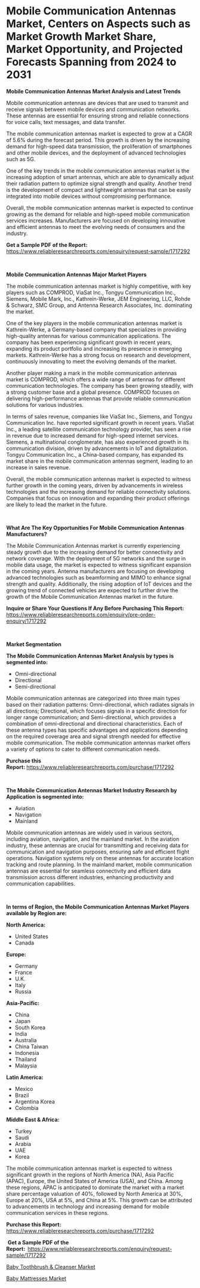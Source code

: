 <p><h1>Mobile Communication Antennas Market, Centers on Aspects such as Market Growth Market Share, Market Opportunity, and Projected Forecasts Spanning from 2024 to 2031</h1></p><p><strong>Mobile Communication Antennas Market Analysis and Latest Trends</strong></p>
<p><p>Mobile communication antennas are devices that are used to transmit and receive signals between mobile devices and communication networks. These antennas are essential for ensuring strong and reliable connections for voice calls, text messages, and data transfer.</p><p>The mobile communication antennas market is expected to grow at a CAGR of 5.6% during the forecast period. This growth is driven by the increasing demand for high-speed data transmission, the proliferation of smartphones and other mobile devices, and the deployment of advanced technologies such as 5G.</p><p>One of the key trends in the mobile communication antennas market is the increasing adoption of smart antennas, which are able to dynamically adjust their radiation pattern to optimize signal strength and quality. Another trend is the development of compact and lightweight antennas that can be easily integrated into mobile devices without compromising performance.</p><p>Overall, the mobile communication antennas market is expected to continue growing as the demand for reliable and high-speed mobile communication services increases. Manufacturers are focused on developing innovative and efficient antennas to meet the evolving needs of consumers and the industry.</p></p>
<p><strong>Get a Sample PDF of the Report:&nbsp;</strong> <a href="https://www.reliableresearchreports.com/enquiry/request-sample/1717292">https://www.reliableresearchreports.com/enquiry/request-sample/1717292</a></p>
<p>&nbsp;</p>
<p><strong>Mobile Communication Antennas Major Market Players</strong></p>
<p><p>The mobile communication antennas market is highly competitive, with key players such as COMPROD, ViaSat Inc., Tongyu Communication Inc., Siemens, Mobile Mark, Inc., Kathrein-Werke, JEM Engineering, LLC, Rohde & Schwarz, SMC Group, and Antenna Research Associates, Inc. dominating the market.</p><p>One of the key players in the mobile communication antennas market is Kathrein-Werke, a Germany-based company that specializes in providing high-quality antennas for various communication applications. The company has been experiencing significant growth in recent years, expanding its product portfolio and increasing its presence in emerging markets. Kathrein-Werke has a strong focus on research and development, continuously innovating to meet the evolving demands of the market.</p><p>Another player making a mark in the mobile communication antennas market is COMPROD, which offers a wide range of antennas for different communication technologies. The company has been growing steadily, with a strong customer base and a global presence. COMPROD focuses on delivering high-performance antennas that provide reliable communication solutions for various industries.</p><p>In terms of sales revenue, companies like ViaSat Inc., Siemens, and Tongyu Communication Inc. have reported significant growth in recent years. ViaSat Inc., a leading satellite communication technology provider, has seen a rise in revenue due to increased demand for high-speed internet services. Siemens, a multinational conglomerate, has also experienced growth in its communication division, driven by advancements in IoT and digitalization. Tongyu Communication Inc., a China-based company, has expanded its market share in the mobile communication antennas segment, leading to an increase in sales revenue.</p><p>Overall, the mobile communication antennas market is expected to witness further growth in the coming years, driven by advancements in wireless technologies and the increasing demand for reliable connectivity solutions. Companies that focus on innovation and expanding their product offerings are likely to lead the market in the future.</p></p>
<p>&nbsp;</p>
<p><strong>What Are The Key Opportunities For Mobile Communication Antennas Manufacturers?</strong></p>
<p><p>The Mobile Communication Antennas market is currently experiencing steady growth due to the increasing demand for better connectivity and network coverage. With the deployment of 5G networks and the surge in mobile data usage, the market is expected to witness significant expansion in the coming years. Antenna manufacturers are focusing on developing advanced technologies such as beamforming and MIMO to enhance signal strength and quality. Additionally, the rising adoption of IoT devices and the growing trend of connected vehicles are expected to further drive the growth of the Mobile Communication Antennas market in the future.</p></p>
<p><strong>Inquire or Share Your Questions If Any Before Purchasing This Report:</strong> <a href="https://www.reliableresearchreports.com/enquiry/pre-order-enquiry/1717292">https://www.reliableresearchreports.com/enquiry/pre-order-enquiry/1717292</a></p>
<p>&nbsp;</p>
<p><strong>Market Segmentation</strong></p>
<p><strong>The Mobile Communication Antennas Market Analysis by types is segmented into:</strong></p>
<p><ul><li>Omni-directional</li><li>Directional</li><li>Semi-directional</li></ul></p>
<p><p>Mobile communication antennas are categorized into three main types based on their radiation patterns: Omni-directional, which radiates signals in all directions; Directional, which focuses signals in a specific direction for longer range communication; and Semi-directional, which provides a combination of omni-directional and directional characteristics. Each of these antenna types has specific advantages and applications depending on the required coverage area and signal strength needed for effective mobile communication. The mobile communication antennas market offers a variety of options to cater to different communication needs.</p></p>
<p><strong>Purchase this Report:&nbsp;</strong><a href="https://www.reliableresearchreports.com/purchase/1717292">https://www.reliableresearchreports.com/purchase/1717292</a></p>
<p>&nbsp;</p>
<p><strong>The Mobile Communication Antennas Market Industry Research by Application is segmented into:</strong></p>
<p><ul><li>Aviation</li><li>Navigation</li><li>Mainland</li></ul></p>
<p><p>Mobile communication antennas are widely used in various sectors, including aviation, navigation, and the mainland market. In the aviation industry, these antennas are crucial for transmitting and receiving data for communication and navigation purposes, ensuring safe and efficient flight operations. Navigation systems rely on these antennas for accurate location tracking and route planning. In the mainland market, mobile communication antennas are essential for seamless connectivity and efficient data transmission across different industries, enhancing productivity and communication capabilities.</p></p>
<p>&nbsp;</p>
<p><strong>In terms of Region, the Mobile Communication Antennas Market Players available by Region are:</strong></p>
<p>
    <p> <strong> North America: </strong>
        <ul>
            <li>United States</li>
            <li>Canada</li>
        </ul>
        </p> 
    <p> <strong> Europe: </strong>
        <ul>
            <li>Germany</li>
            <li>France</li>
            <li>U.K.</li>
            <li>Italy</li>
            <li>Russia</li>
        </ul>
        </p> 
    <p> <strong> Asia-Pacific: </strong>
        <ul>
            <li>China</li>
            <li>Japan</li>
            <li>South Korea</li>
            <li>India</li>
            <li>Australia</li>
            <li>China Taiwan</li>
            <li>Indonesia</li>
            <li>Thailand</li>
            <li>Malaysia</li>
        </ul>
        </p> 
    <p> <strong> Latin America: </strong>
        <ul>
            <li>Mexico</li>
            <li>Brazil</li>
            <li>Argentina Korea</li>
            <li>Colombia</li>
        </ul>
        </p> 
    <p> <strong> Middle East & Africa: </strong>
        <ul>
            <li>Turkey</li>
            <li>Saudi</li>
            <li>Arabia</li>
            <li>UAE</li>
            <li>Korea</li>
        </ul>
    </p>
    </p>
<p><p>The mobile communication antennas market is expected to witness significant growth in the regions of North America (NA), Asia Pacific (APAC), Europe, the United States of America (USA), and China. Among these regions, APAC is anticipated to dominate the market with a market share percentage valuation of 40%, followed by North America at 30%, Europe at 20%, USA at 5%, and China at 5%. This growth can be attributed to advancements in technology and increasing demand for mobile communication services in these regions.</p></p>
<p><strong>Purchase this Report: </strong><a href="https://www.reliableresearchreports.com/purchase/1717292">https://www.reliableresearchreports.com/purchase/1717292</a></p>
<p>&nbsp;<strong>Get a Sample PDF of the Report:&nbsp;&nbsp;</strong><a href="https://www.reliableresearchreports.com/enquiry/request-sample/1717292">https://www.reliableresearchreports.com/enquiry/request-sample/1717292</a></p>
<p><strong></strong></p>
<p><p><a href="https://github.com/PeterParrish5/Market-Research-Report-List-3/blob/main/baby-toothbrush-cleanser-market.md">Baby Toothbrush & Cleanser Market</a></p><p><a href="https://github.com/Whitneyboyettebo9kiw7yr13/Market-Research-Report-List-1/blob/main/baby-mattresses-market.md">Baby Mattresses Market</a></p></p>